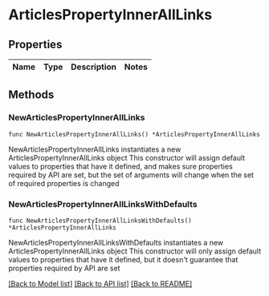 # ArticlesPropertyInnerAllLinks

## Properties

Name | Type | Description | Notes
------------ | ------------- | ------------- | -------------

## Methods

### NewArticlesPropertyInnerAllLinks

`func NewArticlesPropertyInnerAllLinks() *ArticlesPropertyInnerAllLinks`

NewArticlesPropertyInnerAllLinks instantiates a new ArticlesPropertyInnerAllLinks object
This constructor will assign default values to properties that have it defined,
and makes sure properties required by API are set, but the set of arguments
will change when the set of required properties is changed

### NewArticlesPropertyInnerAllLinksWithDefaults

`func NewArticlesPropertyInnerAllLinksWithDefaults() *ArticlesPropertyInnerAllLinks`

NewArticlesPropertyInnerAllLinksWithDefaults instantiates a new ArticlesPropertyInnerAllLinks object
This constructor will only assign default values to properties that have it defined,
but it doesn't guarantee that properties required by API are set


[[Back to Model list]](../README.md#documentation-for-models) [[Back to API list]](../README.md#documentation-for-api-endpoints) [[Back to README]](../README.md)


